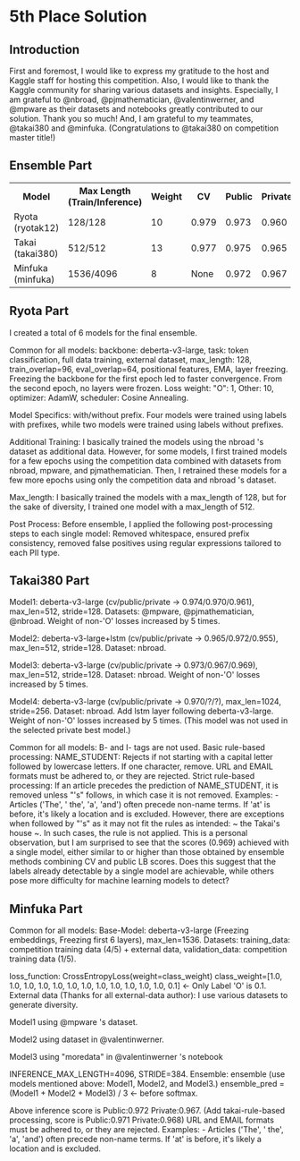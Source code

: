 <h1>5th Place Solution</h1>

<h2>Introduction</h2>
<p>First and foremost, I would like to express my gratitude to the host and Kaggle staff for hosting this competition. Also, I would like to thank the Kaggle community for sharing various datasets and insights. Especially, I am grateful to @nbroad, @pjmathematician, @valentinwerner, and @mpware as their datasets and notebooks greatly contributed to our solution. Thank you so much! And, I am grateful to my teammates, @takai380 and @minfuka. (Congratulations to @takai380 on competition master title!)</p>

<h2>Ensemble Part</h2>
<table>
  <tr>
    <th>Model</th>
    <th>Max Length (Train/Inference)</th>
    <th>Weight</th>
    <th>CV</th>
    <th>Public</th>
    <th>Private</th>
  </tr>
  <tr>
    <td>Ryota (ryotak12)</td>
    <td>128/128</td>
    <td>10</td>
    <td>0.979</td>
    <td>0.973</td>
    <td>0.960</td>
  </tr>
  <tr>
    <td>Takai (takai380)</td>
    <td>512/512</td>
    <td>13</td>
    <td>0.977</td>
    <td>0.975</td>
    <td>0.965</td>
  </tr>
  <tr>
    <td>Minfuka (minfuka)</td>
    <td>1536/4096</td>
    <td>8</td>
    <td>None</td>
    <td>0.972</td>
    <td>0.967</td>
  </tr>
</table>

<h2>Ryota Part</h2>
<p>I created a total of 6 models for the final ensemble.</p>
<p>Common for all models: backbone: deberta-v3-large, task: token classification, full data training, external dataset, max_length: 128, train_overlap=96, eval_overlap=64, positional features, EMA, layer freezing. Freezing the backbone for the first epoch led to faster convergence. From the second epoch, no layers were frozen. Loss weight: "O": 1, Other: 10, optimizer: AdamW, scheduler: Cosine Annealing.</p>
<p>Model Specifics: with/without prefix. Four models were trained using labels with prefixes, while two models were trained using labels without prefixes.</p>
<p>Additional Training: I basically trained the models using the nbroad 's dataset as additional data. However, for some models, I first trained models for a few epochs using the competition data combined with datasets from nbroad, mpware, and pjmathematician. Then, I retrained these models for a few more epochs using only the competition data and nbroad 's dataset.</p>
<p>Max_length: I basically trained the models with a max_length of 128, but for the sake of diversity, I trained one model with a max_length of 512.</p>
<p>Post Process: Before ensemble, I applied the following post-processing steps to each single model: Removed whitespace, ensured prefix consistency, removed false positives using regular expressions tailored to each PII type.</p>

<h2>Takai380 Part</h2>
<p>Model1: deberta-v3-large (cv/public/private → 0.974/0.970/0.961), max_len=512, stride=128. Datasets: @mpware, @pjmathematician, @nbroad. Weight of non-'O' losses increased by 5 times.</p>
<p>Model2: deberta-v3-large+lstm (cv/public/private → 0.965/0.972/0.955), max_len=512, stride=128. Dataset: nbroad.</p>
<p>Model3: deberta-v3-large (cv/public/private → 0.973/0.967/0.969), max_len=512, stride=128. Dataset: nbroad. Weight of non-'O' losses increased by 5 times.</p>
<p>Model4: deberta-v3-large (cv/public/private → 0.970/?/?), max_len=1024, stride=256. Dataset: nbroad. Add lstm layer following deberta-v3-large. Weight of non-'O' losses increased by 5 times. (This model was not used in the selected private best model.)</p>
<p>Common for all models: B- and I- tags are not used. Basic rule-based processing: NAME_STUDENT: Rejects if not starting with a capital letter followed by lowercase letters. If one character, remove. URL and EMAIL formats must be adhered to, or they are rejected. Strict rule-based processing: If an article precedes the prediction of NAME_STUDENT, it is removed unless "'s" follows, in which case it is not removed. Examples: - Articles ('The', ' the', 'a', 'and') often precede non-name terms. If 'at' is before, it's likely a location and is excluded. However, there are exceptions when followed by "'s" as it may not fit the rules as intended: ~ the Takai's house ~. In such cases, the rule is not applied. This is a personal observation, but I am surprised to see that the scores (0.969) achieved with a single model, either similar to or higher than those obtained by ensemble methods combining CV and public LB scores. Does this suggest that the labels already detectable by a single model are achievable, while others pose more difficulty for machine learning models to detect?</p>

<h2>Minfuka Part</h2>
<p>Common for all models: Base-Model: deberta-v3-large (Freezing embeddings, Freezing first 6 layers), max_len=1536. Datasets: training_data: competition training data (4/5) + external data, validation_data: competition training data (1/5).</p>
  
<p>loss_function: CrossEntropyLoss(weight=class_weight) class_weight=[1.0, 1.0, 1.0, 1.0, 1.0, 1.0, 1.0, 1.0, 1.0, 1.0, 1.0, 1.0, 0.1] ← Only Label 'O' is 0.1. External data (Thanks for all external-data author): I use various datasets to generate diversity. </p>

<p>Model1 using @mpware 's dataset. </p>
<p>Model2 using dataset in @valentinwerner.</p>
<p>Model3 using "moredata" in @valentinwerner 's notebook </p>

<p>INFERENCE_MAX_LENGTH=4096, STRIDE=384. Ensemble: ensemble (use models mentioned above: Model1, Model2, and Model3.) ensemble_pred = (Model1 + Model2 + Model3) / 3 ← before softmax. </p>

<p>
Above inference score is Public:0.972 Private:0.967. (Add takai-rule-based processing, score is Public:0.971 Private:0.968) URL and EMAIL formats must be adhered to, or they are rejected. Examples: - Articles ('The', ' the', 'a', 'and') often precede non-name terms. If 'at' is before, it's likely a location and is excluded.
</p>
